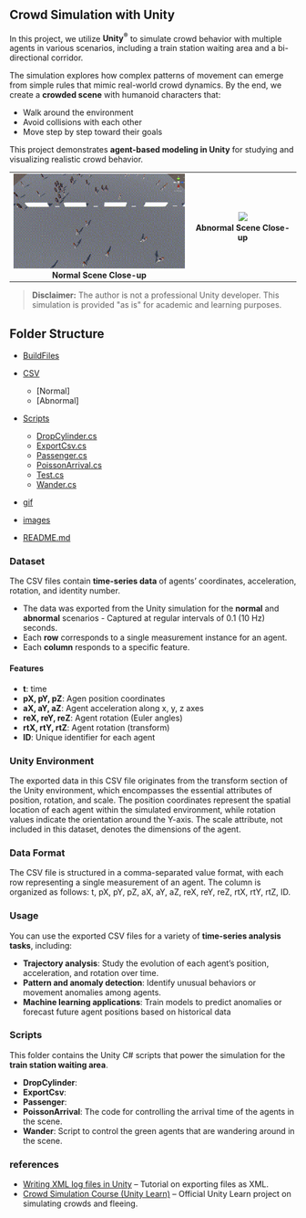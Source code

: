 ## Crowd Simulation with Unity
In this project, we utilize **Unity<sup>®</sup>** to simulate crowd behavior with multiple agents in various scenarios, including a train station waiting area and a bi-directional corridor. 

The simulation explores how complex patterns of movement can emerge from simple rules that mimic real-world crowd dynamics. By the end, we create a **crowded scene** with humanoid characters that:  
- Walk around the environment  
- Avoid collisions with each other  
- Move step by step toward their goals

This project demonstrates **agent-based modeling in Unity** for studying and visualizing realistic crowd behavior.

<table>
  <tr>
    <td align="center">
      <img src="gif/NormalSceneCloseUp.gif" width="320"><br>
      <b>Normal Scene Close-up</b>
    </td>
    <td align="center">
      <img src="gif/AbnormalSceneCloseUp.gif" width="320"><br>
      <b>Abnormal Scene Close-up</b>
    </td>
  </tr>
</table>  

>  **Disclaimer:** The author is not a professional Unity developer. This simulation is provided "as is" for academic and learning purposes.

## Folder Structure
 * [BuildFiles](./BuildFiles)
 * [CSV](./CSV)
   * [Normal]
   * [Abnormal]
 * [Scripts](./Scripts)
   * [DropCylinder.cs](./Scripts/DropCylinder.cs)
   * [ExportCsv.cs](./Scripts/ExportCsv.cs)
   * [Passenger.cs](./Scripts/Passenger.cs)
   * [PoissonArrival.cs](./Scripts/PoissonArrival.cs)
   * [Test.cs](./Scripts/Test.cs)
   * [Wander.cs](./Scripts/Wander.cs)
 
 * [gif](./gif)
 * [images](./images)
 * [README.md](./)

### Dataset
The CSV files contain **time-series data** of agents’ coordinates, acceleration, rotation, and
identity number. 
- The data was exported from the Unity simulation for the **normal** and **abnormal** scenarios - Captured at regular intervals of 0.1 (10 Hz) seconds.
- Each **row** corresponds to a single measurement instance for an agent.
- Each **column** responds to a specific feature.

#### Features
* **t**: time  
*	**pX, pY, pZ**: Agen position coordinates
*	**aX, aY, aZ**: Agent acceleration along x, y, z axes 
*	**reX, reY, reZ**: Agent rotation (Euler angles)
*	**rtX, rtY, rtZ**: Agent rotation (transform)   
*	**ID**: Unique identifier for each agent

### Unity Environment
The exported data in this CSV file originates from the transform section of the Unity environment, which encompasses the essential attributes of position, rotation, and scale. The position coordinates represent the spatial location of each agent within the simulated environment, while rotation values indicate the orientation around the Y-axis. The scale attribute, not included in this dataset, denotes the dimensions of the agent. 

### Data Format
The CSV file is structured in a comma-separated value format, with each row representing a single measurement of an agent. The column is organized as follows: t, pX, pY, pZ, aX, aY, aZ, reX, reY, reZ, rtX, rtY, rtZ, ID. 

### Usage
You can use the exported CSV files for a variety of **time-series analysis tasks**, including:
- **Trajectory analysis**: Study the evolution of each agent’s position, acceleration, and rotation over time.  
- **Pattern and anomaly detection**: Identify unusual behaviors or movement anomalies among agents.  
- **Machine learning applications**: Train models to predict anomalies or forecast future agent positions based on historical data

### Scripts
This folder contains the Unity C# scripts that power the simulation for the **train station waiting area**.
* **DropCylinder**:  
*	**ExportCsv**: 
*	**Passenger**:  
*	**PoissonArrival**: The code for controlling the arrival time of the agents in the scene.
*	**Wander**: Script to control the green agents that are wandering around in the scene. 


### references
- [Writing XML log files in Unity](https://xeophin.net/en/blog/2010/05/12/writing-xml-log-files-unity-3d-using-c) – Tutorial on exporting files as XML.  
- [Crowd Simulation Course (Unity Learn)](https://learn.unity.com/project/crowd-simulation) – Official Unity Learn project on simulating crowds and fleeing.  
